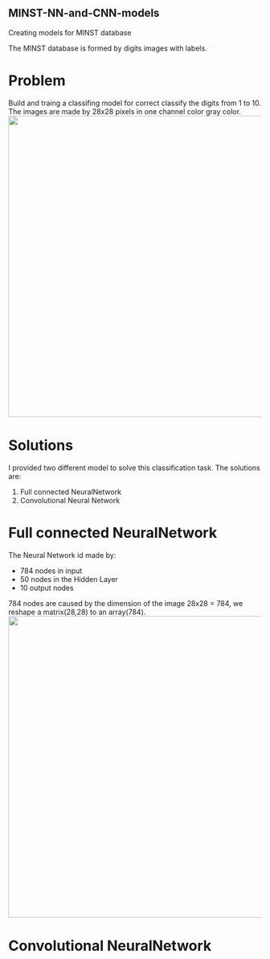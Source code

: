 ## MINST-NN-and-CNN-models

Creating models for MINST database

The MINST database is formed by digits images with labels.
# Problem
Build and traing a classifing model for correct classify the digits from 1 to 10.
The images are made by 28x28 pixels in one channel color gray color.
<img src='https://miro.medium.com/max/800/1*LyRlX__08q40UJohhJG9Ow.png' width="600" height="auto">

# Solutions
I provided two different model to solve this classification task.
The solutions are:
1. Full connected NeuralNetwork
2. Convolutional Neural Network

# Full connected NeuralNetwork
The Neural Network id made by:
- 784 nodes in input
- 50 nodes in the Hidden Layer
- 10 output nodes

784 nodes are caused by the dimension of the image 28x28 = 784, we reshape a matrix(28,28) to an array(784).
<img src='https://simone-rizzo.github.io/MINST-NN-and-CNN-models/nn.bmp' width="600" height="auto">

# Convolutional NeuralNetwork
